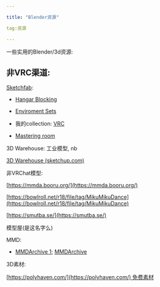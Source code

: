 ```yaml
---

title: "Blender资源"

tag:资源

---
```




一些实用的Blender/3d资源:





   



## 非VRC渠道:



[Sketchfab](https://sketchfab.com/search?type=models):



-   [Hangar Blocking](https://sketchfab.com/3d-models/hangar-blocking-bdb37f544b764d9e8e72708a970bae13)

-   [Enviroment Sets](https://sketchfab.com/gutemnasc/collections/enviroment-sets)

-   我的collection: [VRC](https://sketchfab.com/trojblue/collections/vrc)

-   [Mastering room](https://3dwarehouse.sketchup.com/model/u8128f776-c2c1-461d-bfce-26c80031b1fe/Cube-1-Audio-studio-mastering-room?hl=en&login=true)



3D Warehouse: 工业模型, nb



[3D Warehouse (sketchup.com)](https://3dwarehouse.sketchup.com/)



非VRChat模型:



[https://mmda.booru.org/](https://mmda.booru.org/)



[https://bowlroll.net/r18/file/tag/MikuMikuDance](https://bowlroll.net/r18/file/tag/MikuMikuDance)



[https://smutba.se/](https://smutba.se/)



模型屋(是这名字么)



MMD:



-   [MMDArchive 1](https://mmda.booru.org/index.php?page=post&s=view&id=2592); [MMDArchive](https://mmda.booru.org/index.php?page=post&s=view&id=2445)



3D素材:

[https://polyhaven.com/](https://polyhaven.com/) 免费素材





